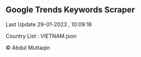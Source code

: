 

## Google Trends Keywords Scraper 
 
Last Update 29-01-2023 , 10:09:16

Country List :
VIETNAM.json



© Abdul Muttaqin 
